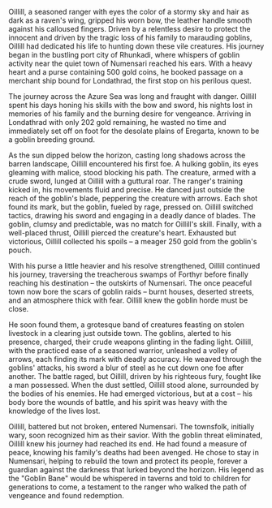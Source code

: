 Oillill, a seasoned ranger with eyes the color of a stormy sky and hair as dark as a raven's wing, gripped his worn bow, the leather handle smooth against his calloused fingers. Driven by a relentless desire to protect the innocent and driven by the tragic loss of his family to marauding goblins, Oillill had dedicated his life to hunting down these vile creatures. His journey began in the bustling port city of Rhunkadi, where whispers of goblin activity near the quiet town of Numensari reached his ears. With a heavy heart and a purse containing 500 gold coins, he booked passage on a merchant ship bound for Londathrad, the first stop on his perilous quest.

The journey across the Azure Sea was long and fraught with danger. Oillill spent his days honing his skills with the bow and sword, his nights lost in memories of his family and the burning desire for vengeance. Arriving in Londathrad with only 202 gold remaining, he wasted no time and immediately set off on foot for the desolate plains of Eregarta, known to be a goblin breeding ground. 

As the sun dipped below the horizon, casting long shadows across the barren landscape, Oillill encountered his first foe. A hulking goblin, its eyes gleaming with malice, stood blocking his path. The creature, armed with a crude sword, lunged at Oillill with a guttural roar. The ranger's training kicked in, his movements fluid and precise. He danced just outside the reach of the goblin's blade, peppering the creature with arrows. Each shot found its mark, but the goblin, fueled by rage, pressed on. Oillill switched tactics, drawing his sword and engaging in a deadly dance of blades. The goblin, clumsy and predictable, was no match for Oillill's skill. Finally, with a well-placed thrust, Oillill pierced the creature's heart. Exhausted but victorious, Oillill collected his spoils – a meager 250 gold from the goblin's pouch. 

With his purse a little heavier and his resolve strengthened, Oillill continued his journey, traversing the treacherous swamps of Forthyr before finally reaching his destination – the outskirts of Numensari. The once peaceful town now bore the scars of goblin raids – burnt houses, deserted streets, and an atmosphere thick with fear. Oillill knew the goblin horde must be close.

He soon found them, a grotesque band of creatures feasting on stolen livestock in a clearing just outside town. The goblins, alerted to his presence, charged, their crude weapons glinting in the fading light.  Oillill, with the practiced ease of a seasoned warrior, unleashed a volley of arrows, each finding its mark with deadly accuracy. He weaved through the goblins' attacks, his sword a blur of steel as he cut down one foe after another. The battle raged, but Oillill, driven by his righteous fury, fought like a man possessed.  When the dust settled, Oillill stood alone, surrounded by the bodies of his enemies. He had emerged victorious, but at a cost – his body bore the wounds of battle, and his spirit was heavy with the knowledge of the lives lost. 

Oillill, battered but not broken, entered Numensari. The townsfolk, initially wary, soon recognized him as their savior. With the goblin threat eliminated, Oillill knew his journey had reached its end. He had found a measure of peace, knowing his family's deaths had been avenged. He chose to stay in Numensari, helping to rebuild the town and protect its people, forever a guardian against the darkness that lurked beyond the horizon.  His legend as the "Goblin Bane" would be whispered in taverns and told to children for generations to come, a testament to the ranger who walked the path of vengeance and found redemption. 

